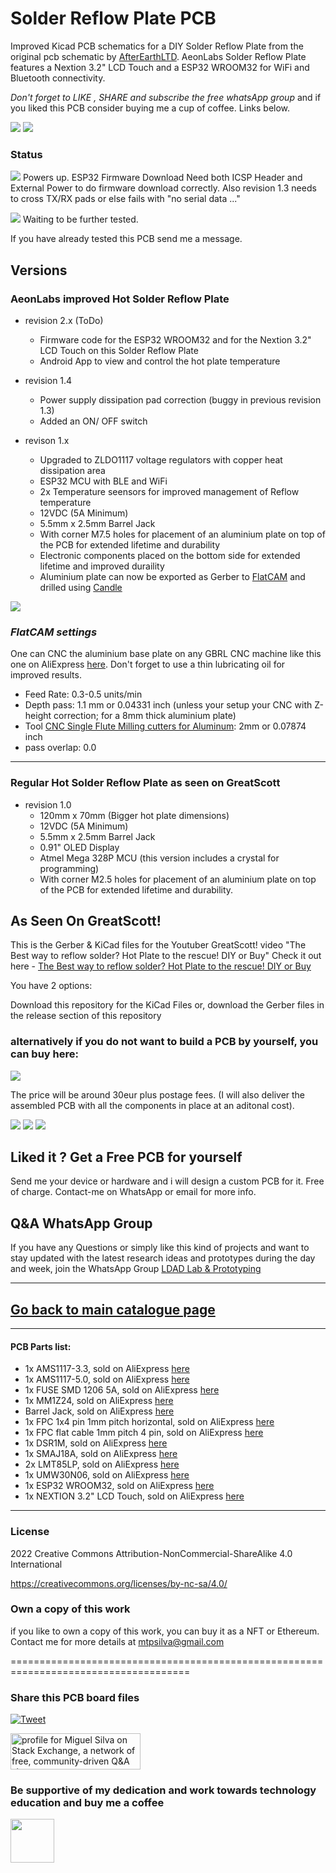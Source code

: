 # Solder Reflow Plate PCB
 Improved Kicad PCB schematics for a DIY Solder Reflow Plate from the original pcb schematic by [AfterEarthLTD](https://github.com/AfterEarthLTD/Solder-Reflow-Plate). AeonLabs Solder Reflow Plate features a Nextion 3.2" LCD Touch and a ESP32 WROOM32 for WiFi and Bluetooth connectivity. 

*Don't forget to LIKE , SHARE and subscribe the free whatsApp group* and if you liked this PCB consider buying me a cup of coffee. Links below.

![](https://views.whatilearened.today/views/github/aeonSolutions/AeonLabs_Solder_Reflow_Plate_PCB.svg)
![](https://img.shields.io/github/downloads/aeonSolutions/AeonLabs-Solder-Reflow-Plate-PCB/total?style=for-the-badge)

### Status
![](https://github.com/aeonSolutions/AeonLabs-Solder-Reflow-Plate-PCB/blob/main/Designs/working_green.png) Powers up. ESP32 Firmware Download Need both ICSP Header and External Power to do firmware download correctly. Also revision 1.3 needs to cross TX/RX pads or else fails with "no serial data ..."

![](https://github.com/aeonSolutions/AeonLabs-Solder-Reflow-Plate-PCB/blob/main/Designs/working_yellow.png) Waiting to be further tested.

If you have already tested this PCB send me a message.

## Versions
### AeonLabs improved Hot Solder Reflow Plate
- revision 2.x (ToDo)
  - Firmware code for the ESP32 WROOM32 and for the Nextion 3.2" LCD Touch on this Solder Reflow Plate
  - Android App to view and control the hot plate temperature

- revision 1.4
  - Power supply dissipation pad correction (buggy in previous revision 1.3)
  - Added an ON/ OFF switch 
 
- revison 1.x
  - Upgraded to ZLDO1117 voltage regulators with copper heat dissipation area
  - ESP32 MCU with BLE and WiFi
  - 2x Temperature seensors for improved management of Reflow temperature
  - 12VDC (5A Minimum)
  - 5.5mm x 2.5mm Barrel Jack
  - With corner M7.5 holes for placement of an aluminium plate on top of the PCB for extended lifetime and durability
  - Electronic components placed on the bottom side for extended lifetime and improved duraility
  - Aluminium plate can now be exported as Gerber to [FlatCAM](http://flatcam.org) and drilled using [Candle](https://github.com/Denvi/Candle) 

[![](https://github.com/aeonSolutions/AeonLabs-Solder-Reflow-Plate-PCB/blob/main/Designs/youtube.png)](https://www.youtube.com/watch?v=1Q-IPH6u9Qg)

### *FlatCAM settings*
 
One can CNC the aluminium base plate on any GBRL CNC machine like this one on AliExpress [here](https://s.click.aliexpress.com/e/_AOOXQ7). Don't forget to use a thin lubricating oil for improved results. 
 
  - Feed Rate: 0.3-0.5 units/min
  - Depth pass: 1.1 mm or 0.04331 inch (unless your setup your CNC with Z-height correction; for a 8mm thick aluminium plate)
  - Tool [CNC Single Flute Milling cutters for Aluminum](https://www.aliexpress.com/item/1005004188243213.html?spm=a2g0o.cart.0.0.3cb23c00L4Ibog&mp=1): 2mm or 0.07874 inch
  - pass overlap: 0.0
  
 ________________________________________________________________________________________________________________

### Regular Hot Solder Reflow Plate as seen on GreatScott
- revision 1.0
  - 120mm x 70mm (Bigger hot plate dimensions)
  - 12VDC (5A Minimum)
  - 5.5mm x 2.5mm Barrel Jack
  - 0.91" OLED Display
  - Atmel Mega 328P MCU (this version includes a crystal for programming)
  - With corner M2.5 holes for placement of an aluminium plate on top of the PCB for extended lifetime and durability.
 

## As Seen On GreatScott! 
This is the Gerber & KiCad files for the Youtuber GreatScott! video "The Best way to reflow solder? Hot Plate to the rescue! DIY or Buy"
Check it out here - [The Best way to reflow solder? Hot Plate to the rescue! DIY or Buy](https://www.youtube.com/watch?v=QarizoUnRfk)


You have 2 options:

Download this repository for the KiCad Files or, download the Gerber files in the release section of this repository

### alternatively if you do not want to build a PCB by yourself, you can buy here:

[![](https://github.com/aeonSolutions/PCB-Prototyping-Catalogue/blob/main/tindie_sell.png)](https://www.tindie.com/stores/aeonlabs/)

The price will be around 30eur plus postage fees.
(I will also deliver the assembled PCB with all the components in place at an aditonal cost).

![](https://github.com/aeonSolutions/AeonLabs-Solder-Reflow-Plate-PCB/blob/main/Designs/concept.jpg)
![](https://github.com/aeonSolutions/AeonLabs-Solder-Reflow-Plate-PCB/blob/main/Designs/pcb_front.png)
![](https://github.com/aeonSolutions/AeonLabs-Solder-Reflow-Plate-PCB/blob/main/Designs/pcb_back.png)

## Liked it ? Get a Free PCB for yourself
Send me your device or hardware and i will design a custom PCB for it. Free of charge. Contact-me on WhatsApp or email for more info. 

## Q&A WhatsApp Group
If you have any Questions or simply  like this kind of projects and want to stay updated with the latest research ideas and prototypes during the day and week, join the WhatsApp Group
[LDAD Lab & Prototyping](https://chat.whatsapp.com/FkNC7u83kuy2QRA5sqjBVg)


________________________________________________________________________________________________________________
## [Go back to main catalogue page](https://github.com/aeonSolutions/PCB-Prototyping-Catalogue)
________________________________________________________________________________________________________________



#### PCB Parts list:
- 1x AMS1117-3.3, sold on AliExpress [here](https://s.click.aliexpress.com/e/_AOIVLN)
- 1x AMS1117-5.0, sold on AliExpress [here](https://s.click.aliexpress.com/e/_AOIVLN)
- 1x FUSE SMD 1206 5A, sold on AliExpress [here](https://s.click.aliexpress.com/e/_A8yVgJ)
- 1x MM1Z24, sold on AliExpress [here](https://www.aliexpress.com/item/1005003538876461.html?spm=a2g0o.order_list.0.0.2bb91802tqEyK1)
- Barrel Jack, sold on AliExpress [here](https://s.click.aliexpress.com/e/_As3F2L)
- 1x FPC 1x4 pin 1mm pitch horizontal, sold on AliExpress [here](https://s.click.aliexpress.com/e/_ASMTDp)
- 1x FPC flat cable 1mm pitch 4 pin, sold on AliExpress [here](https://s.click.aliexpress.com/e/_9js0C7)
- 1x DSR1M, sold on AliExpress [here](https://s.click.aliexpress.com/e/_9JQobh)
- 1x SMAJ18A, sold on AliExpress [here](https://s.click.aliexpress.com/e/_9zW0DN)
- 2x LMT85LP, sold on AliExpress [here](https://www.aliexpress.com/item/1005003755656556.html?spm=a2g0o.order_list.0.0.42ba1802MVKTRu)
- 1x UMW30N06, sold on AliExpress [here](https://www.aliexpress.com/item/4000687585069.html?spm=a2g0o.order_list.0.0.2bb91802tqEyK1)
- 1x ESP32 WROOM32, sold on AliExpress [here](https://www.aliexpress.com/item/32912371635.html?spm=a2g0o.productlist.0.0.1c737b00qtI6F1&algo_pvid=2b9d3923-cad6-4894-abba-bcbe1659aab6&algo_exp_id=2b9d3923-cad6-4894-abba-bcbe1659aab6-0&pdp_ext_f=%7B"sku_id"%3A"65986896288"%7D&pdp_npi=2%40dis%21EUR%21%212.27%21%21%21%21%21%400bb0622916528901078995704e092a%2165986896288%21sea)
- 1x NEXTION 3.2" LCD Touch, sold on AliExpress [here](https://www.aliexpress.com/item/32678581956.html?spm=a2g0o.productlist.0.0.16f46e8cmt3XbA&algo_pvid=657314cc-0888-4621-8795-71fcd735d410&algo_exp_id=657314cc-0888-4621-8795-71fcd735d410-2&pdp_ext_f=%7B%22sku_id%22%3A%2210000003437337029%22%7D&pdp_npi=2%40dis%21EUR%21%2126.15%21%21%21%21%21%40210318b916528902149054769e34ce%2110000003437337029%21sea)

______________________________________________________________________________________________________________________________

### License
2022 Creative Commons Attribution-NonCommercial-ShareAlike 4.0 International

https://creativecommons.org/licenses/by-nc-sa/4.0/

### Own a copy of this work
if you like to own a copy of this work, you can buy it as a NFT or Ethereum. Contact me for more details at mtpsilva@gmail.com

=====================================================================================
### Share this PCB board files
[![Tweet](https://img.shields.io/twitter/url/http/shields.io.svg?style=social)](https://twitter.com/intent/tweet?original_referer=https%3A%2F%2Fjitpack.io%2F&ref_src=twsrc%5Etfw&text=Version%201.0%20of%20AeonLabs-Solder-Reflow-Plate-PCB%20is%20now%20available%20on%20&tw_p=tweetbutton&url=http%3A%2F%2Fgithub.com%2FaeonSolutions%2FAeonLabs-Solder-Reflow-Plate-PCB)

<a href="https://stackexchange.com/users/18907312/miguel-silva"><img src="https://stackexchange.com/users/flair/18907312.png" width="208" height="58" alt="profile for Miguel Silva on Stack Exchange, a network of free, community-driven Q&amp;A sites" title="profile for Miguel Silva on Stack Exchange, a network of free, community-driven Q&amp;A sites" /></a>

### Be supportive of my dedication and work towards technology education and buy me a coffee

[<img src="https://cdn.buymeacoffee.com/buttons/v2/default-yellow.png" data-canonical-src="https://cdn.buymeacoffee.com/buttons/v2/default-yellow.png" height="70" />](https://www.buymeacoffee.com/migueltomas)

